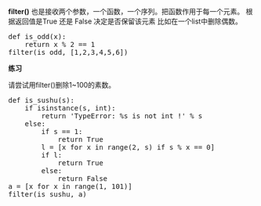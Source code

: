 **filter()** 也是接收两个参数，一个函数，一个序列。把函数作用于每一个元素。
根据返回值是True 还是 False 决定是否保留该元素
比如在一个list中删除偶数。
<pre>
def is_odd(x):
    return x % 2 == 1 
filter(is_odd, [1,2,3,4,5,6])
</pre>
**练习**

请尝试用filter()删除1~100的素数。
<pre>
def is_sushu(s):
    if isinstance(s, int):
        return 'TypeError: %s is not int !' % s
    else:
        if s == 1:
            return True
        l = [x for x in range(2, s) if s % x == 0]
        if l:
            return True
        else:
            return False
a = [x for x in range(1, 101)]
filter(is_sushu, a)
</pre>